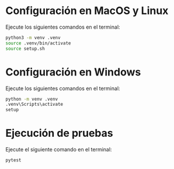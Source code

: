 # Configuración en MacOS y Linux

Ejecute los siguientes comandos en el terminal:

```bash
python3 -m venv .venv
source .venv/bin/activate
source setup.sh
```

# Configuración en Windows

Ejecute los siguientes comandos en el terminal:

```bash
python -m venv .venv
.venv\Scripts\activate
setup
```

# Ejecución de pruebas

Ejecute el siguiente comando en el terminal:

```bash
pytest
```